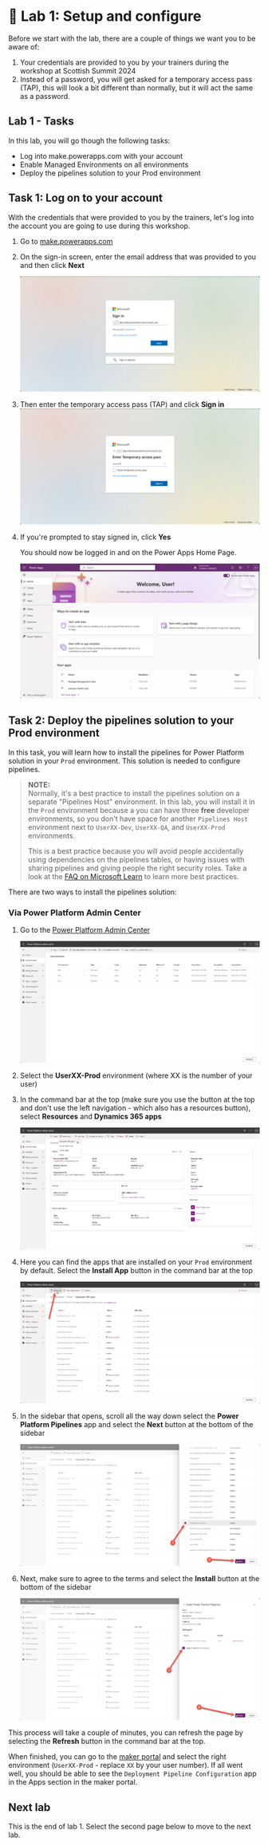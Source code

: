 # 🚀 Lab 1: Setup and configure

Before we start with the lab, there are a couple of things we want you to be aware of:

1. Your credentials are provided to you by your trainers during the workshop at Scottish Summit 2024
1. Instead of a password, you will get asked for a temporary access pass (TAP), this will look a bit different than normally, but it will act the same as a password.

## Lab 1 - Tasks

In this lab, you will go though the following tasks:

- Log into make.powerapps.com with your account
- Enable Managed Environments on all environments
- Deploy the pipelines solution to your Prod environment

## Task 1: Log on to your account

With the credentials that were provided to you by the trainers, let's log into the account you are going to use during this workshop.

1. Go to [make.powerapps.com](https://make.powerapps.com)
1. On the sign-in screen, enter the email address that was provided to you and then click **Next**

    ![Sign in screen](assets/pa-sign-in-email.png)

1. Then enter the temporary access pass (TAP) and click **Sign in**
    ![Sign in screen](assets/pa-sign-in-password.png)

1. If you're prompted to stay signed in, click **Yes**

    You should now be logged in and on the Power Apps Home Page.

    ![Power apps home page](assets/power-apps-home-page.png)

## Task 2: Deploy the pipelines solution to your Prod environment

In this task, you will learn how to install the pipelines for Power Platform solution in your `Prod` environment. This solution is needed to configure pipelines.

> **NOTE:**  
> Normally, it's a best practice to install the pipelines solution on a separate "Pipelines Host" environment. In this lab, you will install it in the `Prod` environment because a you can have three **free** developer environments, so you don't have space for another `Pipelines Host` environment next to `UserXX-Dev`, `UserXX-QA`, and `UserXX-Prod` environments.
>
> This is a best practice because you will avoid people accidentally using dependencies on the pipelines tables, or having issues with sharing pipelines and giving people the right security roles. Take a look at the [FAQ on Microsoft Learn](https://learn.microsoft.com/power-platform/alm/pipelines#frequently-asked-questions) to learn more best practices.

There are two ways to install the pipelines solution:

### Via Power Platform Admin Center

1. Go to the [Power Platform Admin Center](https://aka.ms/ppac)

    ![](./assets/admin-center.png)

1. Select the **UserXX-Prod** environment (where XX is the number of your user)

1. In the command bar at the top (make sure you use the button at the top and don't use the left navigation - which also has a resources button), select **Resources** and **Dynamics 365 apps**

    ![](./assets/prod-env-dynamics-365-apps.png)

1. Here you can find the apps that are installed on your `Prod` environment by default. Select the **Install App** button in the command bar at the top

    ![](./assets/prod-env-install-app.png)

1. In the sidebar that opens, scroll all the way down select the **Power Platform Pipelines** app and select the **Next** button at the bottom of the sidebar

    ![](./assets/prod-env-select-app.png)

1. Next, make sure to agree to the terms and select the **Install** button at the bottom of the sidebar

    ![](./assets/prod-env-agree-terms.png)

This process will take a couple of minutes, you can refresh the page by selecting the **Refresh** button in the command bar at the top.

When finished, you can go to the [maker portal](https://make.powerapps.com) and select the right environment (`UserXX-Prod` - replace `XX` by your user number). If all went well, you should be able to see the `Deployment Pipeline Configuration` app in the Apps section in the maker portal.

## Next lab

This is the end of lab 1. Select the second page below to move to the next lab.
